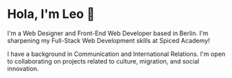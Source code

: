 # Hola, I'm Leo 👋

I'm a Web Designer and Front-End Web Developer based in Berlin. I'm sharpening my Full-Stack Web Development skills at Spiced Academy!

I have a background in Communication and International Relations. I'm open to collaborating on projects related to culture, migration, and social innovation.

<!--
**leonel-acosta/leonel-acosta** is a ✨ _special_ ✨ repository because its `README.md` (this file) appears on your GitHub profile.

Here are some ideas to get you started:

- 🔭 I’m currently working on ...
- 🌱 I’m currently learning ...
- 👯 I’m looking to collaborate on ...
- 🤔 I’m looking for help with ...
- 💬 Ask me about ...
- 📫 How to reach me: ...
- 😄 Pronouns: ...
- ⚡ Fun fact: ...
-->
